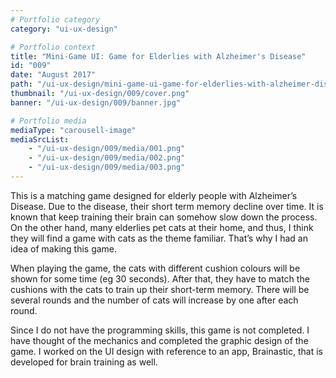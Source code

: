 ```yaml
---
# Portfolio category
category: "ui-ux-design"

# Portfolio context
title: "Mini-Game UI: Game for Elderlies with Alzheimer's Disease"
id: "009"
date: "August 2017"
path: "/ui-ux-design/mini-game-ui-game-for-elderlies-with-alzheimer-disease"
thumbnail: "/ui-ux-design/009/cover.png"
banner: "/ui-ux-design/009/banner.jpg"

# Portfolio media
mediaType: "carousell-image"
mediaSrcList:
    - "/ui-ux-design/009/media/001.png"
    - "/ui-ux-design/009/media/002.png"
    - "/ui-ux-design/009/media/003.png"
---
```


This is a matching game designed for elderly people with Alzheimer’s Disease. Due to the disease, their short term memory decline over time. It is known that keep training their brain can somehow slow down the process. On the other hand, many elderlies pet cats at their home, and thus, I think they will find a game with cats as the theme familiar. That’s why I had an idea of making this game.

When playing the game, the cats with different cushion colours will be shown for some time (eg 30 seconds). After that, they have to match the cushions with the cats to train up their short-term memory. There will be several rounds and the number of cats will increase by one after each round.

Since I do not have the programming skills, this game is not completed. I have thought of the mechanics and completed the graphic design of the game. I worked on the UI design with reference to an app, Brainastic, that is developed for brain training as well.
